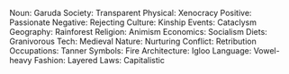 Noun: Garuda
Society: Transparent
Physical: Xenocracy
Positive: Passionate
Negative: Rejecting
Culture: Kinship
Events: Cataclysm
Geography: Rainforest
Religion: Animism
Economics: Socialism
Diets: Granivorous
Tech: Medieval
Nature: Nurturing
Conflict: Retribution
Occupations: Tanner
Symbols: Fire
Architecture: Igloo
Language: Vowel-heavy
Fashion: Layered
Laws: Capitalistic
